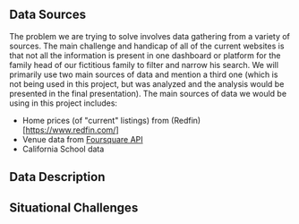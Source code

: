 
## Data Sources

The problem we are trying to solve involves data gathering from a variety of sources. The main challenge and handicap of all of the current websites is that not all the information is present in one dashboard or platform for the family head of our fictitious family to filter and narrow his search. We will primarily use two main sources of data and mention a third one (which is not being used in this project, but was analyzed and the analysis would be presented in the final presentation). The main sources of data we would be using in this project includes:

  * Home prices (of "current" listings) from (Redfin)[https://www.redfin.com/]
  * Venue data from [Foursquare API](https://developer.foursquare.com/docs/api-reference/venues/categories/)
  * California School data

## Data Description


## Situational Challenges


